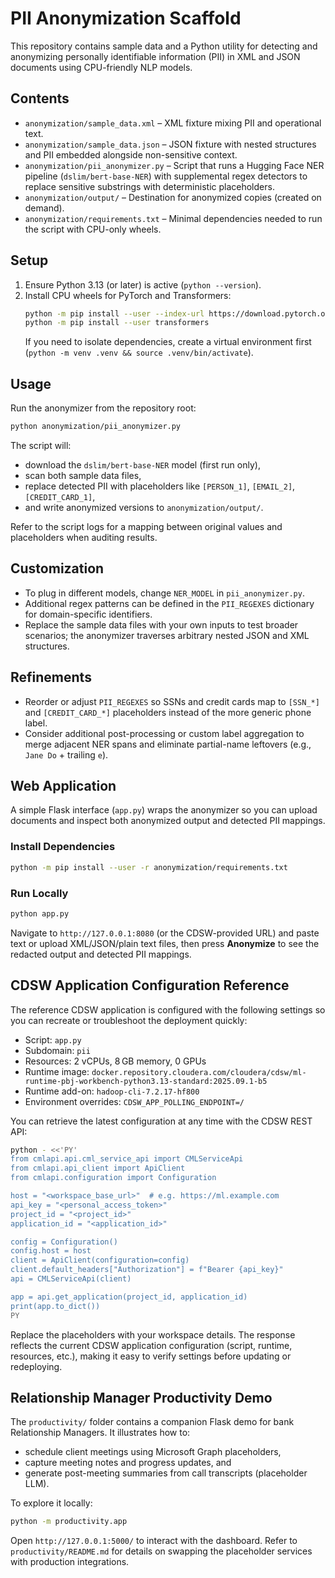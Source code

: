 # PII Anonymization Scaffold

This repository contains sample data and a Python utility for detecting and anonymizing personally identifiable information (PII) in XML and JSON documents using CPU-friendly NLP models.

## Contents

- `anonymization/sample_data.xml` – XML fixture mixing PII and operational text.
- `anonymization/sample_data.json` – JSON fixture with nested structures and PII embedded alongside non-sensitive context.
- `anonymization/pii_anonymizer.py` – Script that runs a Hugging Face NER pipeline (`dslim/bert-base-NER`) with supplemental regex detectors to replace sensitive substrings with deterministic placeholders.
- `anonymization/output/` – Destination for anonymized copies (created on demand).
- `anonymization/requirements.txt` – Minimal dependencies needed to run the script with CPU-only wheels.

## Setup

1. Ensure Python 3.13 (or later) is active (`python --version`).
2. Install CPU wheels for PyTorch and Transformers:
   ```bash
   python -m pip install --user --index-url https://download.pytorch.org/whl/cpu torch
   python -m pip install --user transformers
   ```
   If you need to isolate dependencies, create a virtual environment first (`python -m venv .venv && source .venv/bin/activate`).

## Usage

Run the anonymizer from the repository root:

```bash
python anonymization/pii_anonymizer.py
```

The script will:

- download the `dslim/bert-base-NER` model (first run only),
- scan both sample data files,
- replace detected PII with placeholders like `[PERSON_1]`, `[EMAIL_2]`, `[CREDIT_CARD_1]`,
- and write anonymized versions to `anonymization/output/`.

Refer to the script logs for a mapping between original values and placeholders when auditing results.

## Customization

- To plug in different models, change `NER_MODEL` in `pii_anonymizer.py`.
- Additional regex patterns can be defined in the `PII_REGEXES` dictionary for domain-specific identifiers.
- Replace the sample data files with your own inputs to test broader scenarios; the anonymizer traverses arbitrary nested JSON and XML structures.

## Refinements

- Reorder or adjust `PII_REGEXES` so SSNs and credit cards map to `[SSN_*]` and `[CREDIT_CARD_*]` placeholders instead of the more generic phone label.
- Consider additional post-processing or custom label aggregation to merge adjacent NER spans and eliminate partial-name leftovers (e.g., `Jane Do` + trailing `e`).

## Web Application

A simple Flask interface (`app.py`) wraps the anonymizer so you can upload documents and inspect both anonymized output and detected PII mappings.

### Install Dependencies

```bash
python -m pip install --user -r anonymization/requirements.txt
```

### Run Locally

```bash
python app.py
```

Navigate to `http://127.0.0.1:8080` (or the CDSW-provided URL) and paste text or upload XML/JSON/plain text files, then press **Anonymize** to see the redacted output and detected PII mappings.

## CDSW Application Configuration Reference

The reference CDSW application is configured with the following settings so you can recreate or troubleshoot the deployment quickly:

- Script: `app.py`
- Subdomain: `pii`
- Resources: 2 vCPUs, 8 GB memory, 0 GPUs
- Runtime image: `docker.repository.cloudera.com/cloudera/cdsw/ml-runtime-pbj-workbench-python3.13-standard:2025.09.1-b5`
- Runtime add-on: `hadoop-cli-7.2.17-hf800`
- Environment overrides: `CDSW_APP_POLLING_ENDPOINT=/`

You can retrieve the latest configuration at any time with the CDSW REST API:

```bash
python - <<'PY'
from cmlapi.api.cml_service_api import CMLServiceApi
from cmlapi.api_client import ApiClient
from cmlapi.configuration import Configuration

host = "<workspace_base_url>"  # e.g. https://ml.example.com
api_key = "<personal_access_token>"
project_id = "<project_id>"
application_id = "<application_id>"

config = Configuration()
config.host = host
client = ApiClient(configuration=config)
client.default_headers["Authorization"] = f"Bearer {api_key}"
api = CMLServiceApi(client)

app = api.get_application(project_id, application_id)
print(app.to_dict())
PY
```

Replace the placeholders with your workspace details. The response reflects the current CDSW application configuration (script, runtime, resources, etc.), making it easy to verify settings before updating or redeploying.

## Relationship Manager Productivity Demo

The `productivity/` folder contains a companion Flask demo for bank Relationship
Managers. It illustrates how to:

- schedule client meetings using Microsoft Graph placeholders,
- capture meeting notes and progress updates, and
- generate post-meeting summaries from call transcripts (placeholder LLM).

To explore it locally:

```bash
python -m productivity.app
```

Open `http://127.0.0.1:5000/` to interact with the dashboard. Refer to
`productivity/README.md` for details on swapping the placeholder services with
production integrations.
